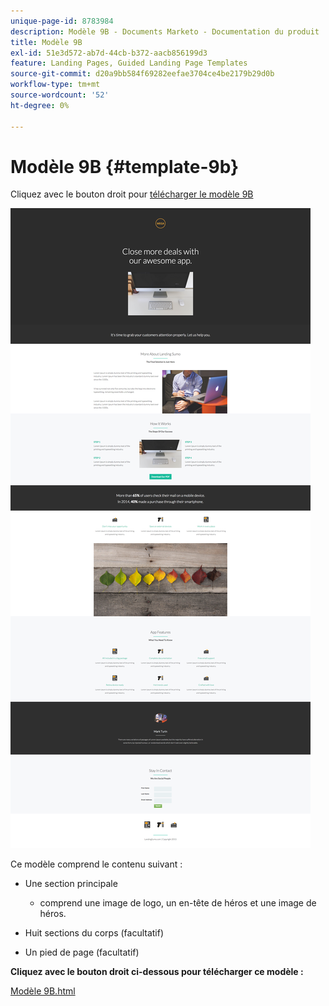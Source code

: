 ```yaml
---
unique-page-id: 8783984
description: Modèle 9B - Documents Marketo - Documentation du produit
title: Modèle 9B
exl-id: 51e3d572-ab7d-44cb-b372-aacb856199d3
feature: Landing Pages, Guided Landing Page Templates
source-git-commit: d20a9bb584f69282eefae3704ce4be2179b29d0b
workflow-type: tm+mt
source-wordcount: '52'
ht-degree: 0%

---
```


# Modèle 9B {#template-9b}

Cliquez avec le bouton droit pour [télécharger le modèle 9B](https://experienceleague.adobe.com/landing/marketo/lp-templates/template-9b.html?lang=fr)

![](assets/image2015-7-28-15-3a21-3a14.png)

Ce modèle comprend le contenu suivant :

* Une section principale

   * comprend une image de logo, un en-tête de héros et une image de héros.

* Huit sections du corps (facultatif)
* Un pied de page (facultatif)

**Cliquez avec le bouton droit ci-dessous pour télécharger ce modèle :**

[Modèle 9B.html](https://experienceleague.adobe.com/landing/marketo/lp-templates/template-9b.html?lang=fr)

